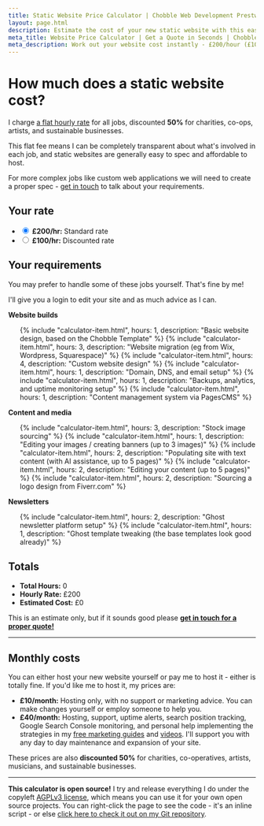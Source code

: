 ```yaml
---
title: Static Website Price Calculator | Chobble Web Development Prestwich
layout: page.html
description: Estimate the cost of your new static website with this easy to use price calculator from Chobble. I charge a flat rate with no surprises.
meta_title: Website Price Calculator | Get a Quote in Seconds | Chobble
meta_description: Work out your website cost instantly - £200/hour (£100 for charities) - no hidden extras - includes design, migration, SEO setup - Manchester web developer
---
```


# How much does a static website cost?

I charge [a flat hourly rate](/prices/) for all jobs, discounted **50%** for charities, co-ops, artists, and sustainable businesses.

This flat fee means I can be completely transparent about what's involved in each job, and static websites are generally easy to spec and affordable to host.

For more complex jobs like custom web applications we will need to create a proper spec - [get in touch](/contact/) to talk about your requirements.

## Your rate

<ul class="calculator-items">
  <li>
    <label>
      <input type="radio" name="rate" value="200" id="rate-standard" checked="true">
      <strong>£200/hr:</strong>
      Standard rate
    </label>
  </li>
  <li>
    <label>
      <input type="radio" name="rate" value="100" id="rate-discounted">
      <strong>£100/hr:</strong>
      Discounted rate
    </label>
  </li>
</ul>

## Your requirements

You may prefer to handle some of these jobs yourself. That's fine by me!

I'll give you a login to edit your site and as much advice as I can.

**Website builds**

<ul class="calculator-items">
  {% include "calculator-item.html", hours: 1, description: "Basic website design, based on the Chobble Template" %}
  {% include "calculator-item.html", hours: 3, description: "Website migration (eg from Wix, Wordpress, Squarespace)" %}
  {% include "calculator-item.html", hours: 4, description: "Custom website design" %}
  {% include "calculator-item.html", hours: 1, description: "Domain, DNS, and email setup" %}
  {% include "calculator-item.html", hours: 1, description: "Backups, analytics, and uptime monitoring setup" %}
  {% include "calculator-item.html", hours: 1, description: "Content management system via PagesCMS" %}
</ul>

**Content and media**

<ul class="calculator-items">
  {% include "calculator-item.html", hours: 3, description: "Stock image sourcing" %}
  {% include "calculator-item.html", hours: 1, description: "Editing your images / creating banners (up to 3 images)" %}
  {% include "calculator-item.html", hours: 2, description: "Populating site with text content (with AI assistance, up to 5 pages)" %}
  {% include "calculator-item.html", hours: 2, description: "Editing your content (up to 5 pages)" %}
  {% include "calculator-item.html", hours: 2, description: "Sourcing a logo design from Fiverr.com" %}
</ul>

**Newsletters**

<ul class="calculator-items">
  {% include "calculator-item.html", hours: 2, description: "Ghost newsletter platform setup" %}
  {% include "calculator-item.html", hours: 1, description: "Ghost template tweaking (the base templates look good already)" %}
</ul>

## Totals

- **Total Hours:** <output id="total-hours" for="">0</output>
- **Hourly Rate:** £<output id="hourly-rate" for="rate-standard rate-discounted">200</output>
- **Estimated Cost:** £<output id="total-cost" for="">0</output>

This is an estimate only, but if it sounds good please **[get in touch for a proper quote!](/contact/)**

---

## Monthly costs

You can either host your new website yourself or pay me to host it - either is totally fine. If you'd like me to host it, my prices are:

- **£10/month:** Hosting only, with no support or marketing advice. You can make changes yourself or employ someone to help you.
- **£40/month:** Hosting, support, uptime alerts, search position tracking, Google Search Console monitoring, and personal help implementing the strategies in my [free marketing guides](/guides/) and [videos](/videos/). I'll support you with any day to day maintenance and expansion of your site.

These prices are also **discounted 50%** for charities, co-operatives, artists, musicians, and sustainable businesses.

<script>
  (function() {
    let initialized = false;
    const itemsSelector = '.calculator-items input[type="checkbox"]:checked';
    const rateSelector = 'input[name="rate"]:checked';
    const inputsSelector = 'input[type="checkbox"], input[type="radio"]';

    const updateOutputForAttributes = () => {
      const checkboxes = document.querySelectorAll('.calculator-items input[type="checkbox"]');
      const checkboxIds = Array.from(checkboxes).map(cb => cb.id).join(' ');
      const rateIds = 'rate-standard rate-discounted';

      const totalHoursEl = document.getElementById('total-hours');
      const totalCostEl = document.getElementById('total-cost');

      if (totalHoursEl) totalHoursEl.setAttribute('for', checkboxIds);
      if (totalCostEl) totalCostEl.setAttribute('for', `${checkboxIds} ${rateIds}`.trim());
    };

    const calculateTotal = () => {
      const rateElement = document.querySelector(rateSelector);
      if (!rateElement) return;

      const rate = rateElement.value;

      let totalHours = 0;
      document.querySelectorAll(itemsSelector).forEach(item => {
        totalHours += parseFloat(item.getAttribute('data-hours'));
      });

      const totalHoursEl = document.getElementById('total-hours');
      const hourlyRateEl = document.getElementById('hourly-rate');
      const totalCostEl = document.getElementById('total-cost');

      if (totalHoursEl) totalHoursEl.textContent = totalHours;
      if (hourlyRateEl) hourlyRateEl.textContent = rate;
      if (totalCostEl) totalCostEl.textContent = totalHours * rate;
    };

    const initCalculator = () => {
      if (initialized) return;

      const inputs = document.querySelectorAll(inputsSelector);
      if (inputs.length === 0) return;

      updateOutputForAttributes();

      inputs.forEach(input => {
        input.addEventListener('change', calculateTotal);
      });

      calculateTotal();
      initialized = true;
    };

    const teardownCalculator = () => {
      initialized = false;
    };

    document.addEventListener('DOMContentLoaded', initCalculator);
    document.addEventListener('turbo:load', initCalculator);
    document.addEventListener('turbo:before-cache', teardownCalculator);
  })();
</script>

---

**This calculator is open source!** I try and release everything I do under the copyleft [AGPLv3 license](https://www.gnu.org/licenses/agpl-3.0.en.html), which means you can use it for your own open source projects. You can right-click the page to see the code - it's an inline script - or else [click here to check it out on my Git repository](https://git.chobble.com/chobble/chobble-site/src/branch/main/src/price-calculator.md).
